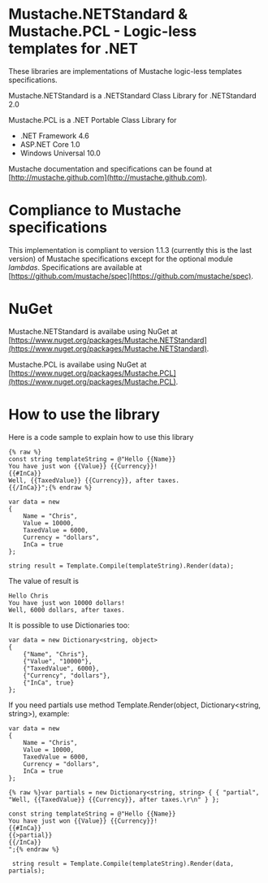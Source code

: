 # Mustache.NETStandard & Mustache.PCL - Logic-less templates for .NET 

These libraries are implementations of Mustache logic-less templates specifications.

Mustache.NETStandard is a .NETStandard Class Library for .NETStandard 2.0

Mustache.PCL is a .NET Portable Class Library for 
- .NET Framework 4.6
- ASP.NET Core 1.0
- Windows Universal 10.0

Mustache documentation and specifications can be found at [http://mustache.github.com](http://mustache.github.com).

# Compliance to Mustache specifications
This implementation is compliant to version 1.1.3 (currently this is the last version) of Mustache specifications except for the optional module *lambdas*. Specifications are available at [https://github.com/mustache/spec](https://github.com/mustache/spec).

# NuGet
Mustache.NETStandard is availabe using NuGet at [https://www.nuget.org/packages/Mustache.NETStandard](https://www.nuget.org/packages/Mustache.NETStandard).

Mustache.PCL is availabe using NuGet at [https://www.nuget.org/packages/Mustache.PCL](https://www.nuget.org/packages/Mustache.PCL).

# How to use the library
Here is a code sample to explain how to use this library
    
    {% raw %}
    const string templateString = @"Hello {{Name}}
    You have just won {{Value}} {{Currency}}!
    {{#InCa}}
    Well, {{TaxedValue}} {{Currency}}, after taxes.
    {{/InCa}}";{% endraw %}
    
    var data = new
    {
        Name = "Chris",
        Value = 10000,
        TaxedValue = 6000,
        Currency = "dollars",
        InCa = true
    };

    string result = Template.Compile(templateString).Render(data);

The value of result is
    
    Hello Chris
    You have just won 10000 dollars!
    Well, 6000 dollars, after taxes.
    
It is possible to use Dictionaries too:

    var data = new Dictionary<string, object>
    {
        {"Name", "Chris"},
        {"Value", "10000"},
        {"TaxedValue", 6000},
        {"Currency", "dollars"},
        {"InCa", true}
    };
    
If you need partials use method Template.Render(object, Dictionary<string, string>), example:

    var data = new
    {
        Name = "Chris",
        Value = 10000,
        TaxedValue = 6000,
        Currency = "dollars",
        InCa = true
    };

    {% raw %}var partials = new Dictionary<string, string> { { "partial", "Well, {{TaxedValue}} {{Currency}}, after taxes.\r\n" } };

    const string templateString = @"Hello {{Name}}
    You have just won {{Value}} {{Currency}}!
    {{#InCa}}
    {{>partial}}
    {{/InCa}}
    ";{% endraw %}

     string result = Template.Compile(templateString).Render(data, partials);
